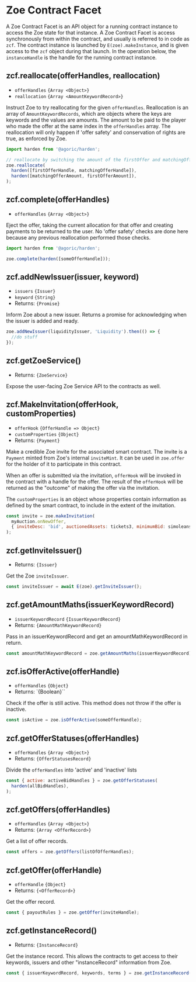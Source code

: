 # Zoe Contract Facet

<Zoe-Version/>

A Zoe Contract Facet is an API object for a running contract instance to access the Zoe state for that instance. A Zoe Contract Facet is access synchronously from within the contract, and usually is referred to in code as `zcf`. The contract instance is launched by `E(zoe).makeInstance`, and is given access to the `zcf` object during that launch. In the operation below, the `instanceHandle` is the handle for the running contract instance.

## zcf.reallocate(offerHandles, reallocation)
- `offerHandles` `{Array <Object>}`
- `reallocation` <router-link to="/zoe/api/records.html#amountkeywordrecord">`{Array <AmountKeywordRecord>}`</router-link>

Instruct Zoe to try reallocating for the given `offerHandles`. Reallocation is an array of `AmountKeywordRecords`, which are objects where the keys are keywords and the values are amounts. The amount to be paid to the player who made the offer at the same index in the `offerHandles` array. The reallocation will only happen if 'offer safety' and conservation of rights are true, as enforced by Zoe.

```js
import harden from '@agoric/harden';

// reallocate by switching the amount of the firstOffer and matchingOffer
zoe.reallocate(
  harden([firstOfferHandle, matchingOfferHandle]),
  harden([matchingOfferAmount, firstOfferAmount]),
);
```

## zcf.complete(offerHandles)
- `offerHandles` `{Array <Object>}`

Eject the offer, taking the current allocation for that offer and creating payments to be returned to the user. No 'offer safety' checks are done here because any previous reallocation performed those checks.

```js
import harden from '@agoric/harden';

zoe.complete(harden([someOfferHandle]));
```

## zcf.addNewIssuer(issuer, keyword)
- `issuers` `{Issuer}`
- `keyword` `{String}`
- Returns: `{Promise}`

Inform Zoe about a new issuer. Returns a promise for acknowledging when the issuer is added and ready.

```js
zoe.addNewIssuer(liquidityIssuer, 'Liquidity').then(() => {
  //do stuff
});
```

## zcf.getZoeService()
- Returns: `{ZoeService}`

Expose the user-facing Zoe Service API to the contracts as well.

## zcf.MakeInvitation(offerHook, customProperties)
- `offerHook` `{OfferHandle => Object}`
- `customProperties` `{Object}`
- Returns: `{Payment}`

Make a credible Zoe invite for the associated smart contract. The invite 
is a `Payment` minted from Zoe's internal `inviteMint`. It can be used
in `zoe.offer` for the holder of it to participate in this contract. 

When an offer is submitted via the invitation, `offerHook` will be
invoked in the contract with a handle for the offer. The result of the 
`offerHook` will be returned as the "outcome" of making the offer via 
the invitation.

The `customProperties` is an object whose properties contain information 
as defined by the smart contract, to include in the extent of the 
invitation.

```js
const invite = zoe.makeInvitation(
  myAuction.onNewOffer,
  { inviteDesc: 'bid', auctionedAssets: tickets3, minimumBid: simoleans100 }
);
```

## zcf.getInviteIssuer()
- Returns: `{Issuer}`

Get the Zoe `inviteIssuer`.

```js
const inviteIssuer = await E(zoe).getInviteIssuer();
```

## zcf.getAmountMaths(issuerKeywordRecord)
- `issuerKeywordRecord` <router-link to="/zoe/api/records.html#issuerkeywordrecord">`{IssuerKeywordRecord}`</router-link>
- Returns: <router-link to="/zoe/api/records.html#amountmathkeywordrecord">`{AmountMathKeywordRecord}`</router-link>

Pass in an issuerKeywordRecord and get an amountMathKeywordRecord in return.

```js
const amountMathKeywordRecord = zoe.getAmountMaths(issuerKeywordRecord);
```

## zcf.isOfferActive(offerHandle)
- `offerHandles` `{Object}`
- Returns: `{Boolean}``

Check if the offer is still active. This method does not throw if the offer is inactive.

```js
const isActive = zoe.isOfferActive(someOfferHandle);
```

## zcf.getOfferStatuses(offerHandles)
- `offerHandles` `{Array <Object>}`
- Returns: `{OfferStatusesRecord}`

Divide the `offerHandles` into 'active' and 'inactive' lists

```js
const { active: activeBidHandles } = zoe.getOfferStatuses(
  harden(allBidHandles),
);
```

## zcf.getOffers(offerHandles)
- `offerHandles` `{Array <Object>}`
- Returns: <router-link to="/zoe/api/records.html#offer-record">`{Array <OfferRecord>}`</router-link>

Get a list of offer records.

```js
const offers = zoe.getOffers(listOfOfferHandles);
```

## zcf.getOffer(offerHandle)
- `offerHandle` `{Object}`
- Returns: <router-link to="/zoe/api/records.html#offer-record">`{<OfferRecord>}`</router-link>

Get the offer record.

```js
const { payoutRules } = zoe.getOffer(inviteHandle);
```

## zcf.getInstanceRecord()
- Returns: <router-link
  to="/zoe/api/records.html#instance-record-properties">`{InstanceRecord}`</router-link>


Get the instance record. This allows the contracts to get access
to their keywords, issuers and other "instanceRecord" information from
Zoe.

```js
const { issuerKeywordRecord, keywords, terms } = zoe.getInstanceRecord()
```
